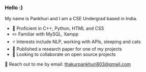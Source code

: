 ### Hello :)
My name is Pankhuri and I am a CSE Undergrad based in India.

 - 🧠 Proficient in C++, Python, HTML and CSS
 - ✏️ Familiar with MySQL, Xampp
 - ⚡ Interests include NLP, working with APIs, sleeping and cats
 - 🌱 Published a research paper for one of my projects
 - 👯 Looking to collaborate on open source projects

<!--learning NLP and working with APIs-->
💬 Reach out to me by email: thakurpankhuri803@gmail.com
<!--
**punz321/punz321** is a ✨ _special_ ✨ repository because its `README.md` (this file) appears on your GitHub profile.

Here are some ideas to get you started:

- 🔭 I’m currently working on ..

-  Ask me about ...
- 📫 How to reach me: ...

-  Fun fact: ...
-->
